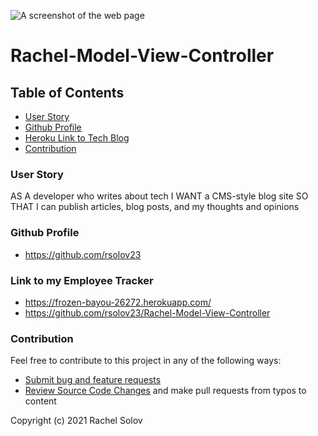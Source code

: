 ![A screenshot of the web page](./images/ss2.jpg)

# Rachel-Model-View-Controller

## Table of Contents

- [User Story](#user-story)
- [Github Profile](#github-profile)
- [Heroku Link to Tech Blog](#heroku-link-to-tech-blog)
- [Contribution](#contribution)

### **User Story**

AS A developer who writes about tech
I WANT a CMS-style blog site
SO THAT I can publish articles, blog posts, and my thoughts and opinions

### **Github Profile**

- https://github.com/rsolov23

### **Link to my Employee Tracker**

- https://frozen-bayou-26272.herokuapp.com/
- https://github.com/rsolov23/Rachel-Model-View-Controller

### **Contribution**

Feel free to contribute to this project in any of the following ways:

- [Submit bug and feature requests](https://github.com/rsolov23/Rachel-Model-View-Controller/issues)
- [Review Source Code Changes](https://github.com/rsolov23/Rachel-Model-View-Controller/pulls) and make pull requests from typos to content

Copyright (c) 2021 Rachel Solov
